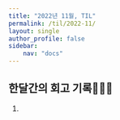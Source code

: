 ```yaml
---
title: "2022년 11월, TIL"
permalink: /til/2022-11/
layout: single
author_profile: false
sidebar:
    nav: "docs"
---
```

 
## 한달간의 회고 기록👩🏻‍💻

1. 

